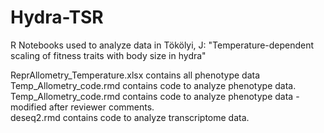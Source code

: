 # Hydra-TSR
R Notebooks used to analyze data in Tökölyi, J: "Temperature-dependent scaling of fitness traits with body size in hydra"

ReprAllometry_Temperature.xlsx contains all phenotype data  
Temp_Allometry_code.rmd contains code to analyze phenotype data.   
Temp_Allometry_code.rmd contains code to analyze phenotype data - modified after reviewer comments.   
deseq2.rmd contains code to analyze transcriptome data.
